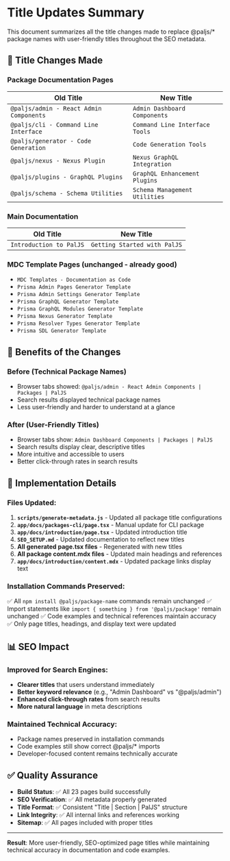 # Title Updates Summary

This document summarizes all the title changes made to replace @paljs/\* package names with user-friendly titles throughout the SEO metadata.

## 📝 Title Changes Made

### Package Documentation Pages

| Old Title                               | New Title                      |
| --------------------------------------- | ------------------------------ |
| `@paljs/admin - React Admin Components` | `Admin Dashboard Components`   |
| `@paljs/cli - Command Line Interface`   | `Command Line Interface Tools` |
| `@paljs/generator - Code Generation`    | `Code Generation Tools`        |
| `@paljs/nexus - Nexus Plugin`           | `Nexus GraphQL Integration`    |
| `@paljs/plugins - GraphQL Plugins`      | `GraphQL Enhancement Plugins`  |
| `@paljs/schema - Schema Utilities`      | `Schema Management Utilities`  |

### Main Documentation

| Old Title               | New Title                    |
| ----------------------- | ---------------------------- |
| `Introduction to PalJS` | `Getting Started with PalJS` |

### MDC Template Pages (unchanged - already good)

- `MDC Templates - Documentation as Code`
- `Prisma Admin Pages Generator Template`
- `Prisma Admin Settings Generator Template`
- `Prisma GraphQL Generator Template`
- `Prisma GraphQL Modules Generator Template`
- `Prisma Nexus Generator Template`
- `Prisma Resolver Types Generator Template`
- `Prisma SDL Generator Template`

## 🎯 Benefits of the Changes

### Before (Technical Package Names)

- Browser tabs showed: `@paljs/admin - React Admin Components | Packages | PalJS`
- Search results displayed technical package names
- Less user-friendly and harder to understand at a glance

### After (User-Friendly Titles)

- Browser tabs show: `Admin Dashboard Components | Packages | PalJS`
- Search results display clear, descriptive titles
- More intuitive and accessible to users
- Better click-through rates in search results

## 🔧 Implementation Details

### Files Updated:

1. **`scripts/generate-metadata.js`** - Updated all package title configurations
2. **`app/docs/packages-cli/page.tsx`** - Manual update for CLI package
3. **`app/docs/introduction/page.tsx`** - Updated introduction title
4. **`SEO_SETUP.md`** - Updated documentation to reflect new titles
5. **All generated page.tsx files** - Regenerated with new titles
6. **All package content.mdx files** - Updated main headings and references
7. **`app/docs/introduction/content.mdx`** - Updated package links display text

### Installation Commands Preserved:

✅ All `npm install @paljs/package-name` commands remain unchanged
✅ Import statements like `import { something } from '@paljs/package'` remain unchanged
✅ Code examples and technical references maintain accuracy
✅ Only page titles, headings, and display text were updated

## 📊 SEO Impact

### Improved for Search Engines:

- **Clearer titles** that users understand immediately
- **Better keyword relevance** (e.g., "Admin Dashboard" vs "@paljs/admin")
- **Enhanced click-through rates** from search results
- **More natural language** in meta descriptions

### Maintained Technical Accuracy:

- Package names preserved in installation commands
- Code examples still show correct @paljs/\* imports
- Developer-focused content remains technically accurate

## ✅ Quality Assurance

- **Build Status**: ✅ All 23 pages build successfully
- **SEO Verification**: ✅ All metadata properly generated
- **Title Format**: ✅ Consistent "Title | Section | PalJS" structure
- **Link Integrity**: ✅ All internal links and references working
- **Sitemap**: ✅ All pages included with proper titles

---

**Result**: More user-friendly, SEO-optimized page titles while maintaining technical accuracy in documentation and code examples.

